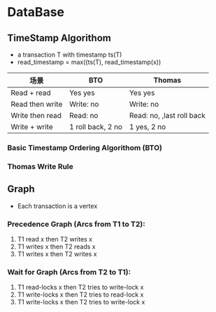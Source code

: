 # DataBase

## TimeStamp Algorithom

- a transaction T with timestamp ts(T)
- read_timestamp = max((ts(T), read_timestamp(x))

| 场景            | BTO               | Thomas                    |
| --------------- | ----------------- | ------------------------- |
| Read + read     | Yes yes           | Yes yes                   |
| Read then write | Write: no         | Write: no                 |
| Write then read | Read: no          | Read: no, ,last roll back |
| Write + write   | 1 roll back, 2 no | 1 yes, 2 no               |



### Basic Timestamp Ordering Algorithom (BTO)

### Thomas Write Rule



## Graph

- Each transaction is a vertex

### Precedence Graph (Arcs from T1 to T2):

1. T1 read x then T2 writes x
2. T1 writes x then T2 reads x
3. T1 writes x then T2 writes x



### Wait for Graph (Arcs from T2 to T1):

1. T1 read-locks x then T2 tries to write-lock x
2. T1 write-locks x then T2 tries to read-lock x
3. T1 write-locks x then T2 tries to write-lock x









